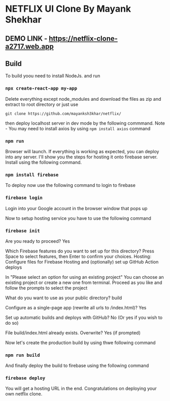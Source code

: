 # NETFLIX UI Clone By Mayank Shekhar

## DEMO LINK - https://netflix-clone-a2717.web.app

## Build

To build yoou need to install NodeJs. and run

### `npx create-react-app my-app`

Delete everything except node_modules and download the files as zip and extract to root directory or just use

`git clone https://github.com/mayanksh3khar/netflix/`

then deploy localhost server in dev mode by the following commmand. Note - You may need to install axios by using `npm install axios` command

### `npm run`

Browser will launch. If everything is working as expected, you can deploy into any server. I'll show you the steps for hosting it onto firebase server. Install using the following command.

### `npm install firebase`

To deploy now use the following command to login to firebase

### `firebase login`

Login into your Google account in the browser window that pops up

Now to setup hosting service you have to use the following command

### `firebase init`

Are you ready to proceed? Yes

Which Firebase features do you want to set up for this directory? Press Space to select features, then Enter to confirm your choices. Hosting: Configure files for Firebase Hosting and (optionally) set up GitHub Action deploys

In "Please select an option for using an existing project" You can choose an existing project or create a new one from terminal.
Proceed as you like and follow the prompts to select the project

What do you want to use as your public directory? build

Configure as a single-page app (rewrite all urls to /index.html)? Yes

Set up automatic builds and deploys with GitHub? No (Or yes if you wish to do so)

File build/index.html already exists. Overwrite? Yes (if prompted)

Now let's create the production build by using thwe following command

### `npm run build`

And finally deploy the build to firebase using the following command

### `firebase deploy`

You will get a hosting URL in the end. Congratulations on deploying your own netflix clone.

